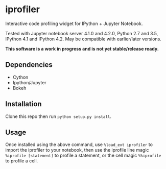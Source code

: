 # iprofiler
Interactive code profiling widget for IPython + Jupyter Notebook.

Tested with Jupyter notebook server 4.1.0 and 4.2.0, Python 2.7 and 3.5, IPython 4.1 and IPython 4.2. May be compatible with earlier/later versions.

**This software is a work in progress and is not yet stable/release ready.**

## Dependencies
+ Cython
+ Ipython/Jupyter
+ Bokeh

## Installation
Clone this repo then run `python setup.py install`.

## Usage
Once installed using the above command, use
`%load_ext iprofiler`
to import the iprofiler to your notebook, then use the iprofile line magic
`%iprofile [statement]`
to profile a statement, or the cell magic `%%iprofile` to profile a cell.
